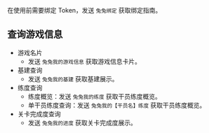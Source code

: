 在使用前需要绑定 Token，发送 `兔兔绑定` 获取绑定指南。

## 查询游戏信息

- 游戏名片
    - 发送 `兔兔我的游戏信息` 获取游戏信息卡片。
- 基建查询
    - 发送 `兔兔我的基建` 获取基建展示。
- 练度查询
    - 练度概览：发送 `兔兔我的练度` 获取干员练度概览。
    - 单干员练度查询：发送 `兔兔我的【干员名】练度` 获取干员练度概览。
- 关卡完成度查询
    - 发送 `兔兔我的进度` 获取关卡完成度展示。
